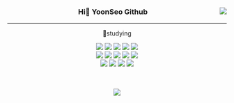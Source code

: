 
<!-- https://velog.io/@seondal/Github-Readme-%EA%BE%B8%EB%AF%B8%EA%B8%B0-%EC%B4%9D%EC%A0%95%EB%A6%AC#%EC%99%84%EC%84%B1 -->

<div align="center">
  
<img align="right" src="https://github-readme-stats.vercel.app/api/top-langs/?username=yoonseo94&theme=dracula&exclude_repo=Computer-Science-Engineering,clone-zoom&hide=Procfile&layout=compact&langs_count=10"/>
  
### Hi🙌 YoonSeo Github
  
---

🌱studying
<br/>
<p align='center'>
<img src="https://img.shields.io/badge/java-25316D?style=flat-plastic&logo=java&logoColor=white"> 
<img src="https://img.shields.io/badge/html5-F7A76C?style=flat-plastic&logo=html5&logoColor=white">
<img src="https://img.shields.io/badge/css-277BC0?style=flat-plastic&logo=css3&logoColor=white">
<img src="https://img.shields.io/badge/jquery-3B9AE1?style=flat-plastic&logo=jquery&logoColor=white">
<img src="https://img.shields.io/badge/oracle-FFB4B4?style=flat-plastic&logo=oracle&logoColor=white">
<br/>
<img src="https://img.shields.io/badge/spring-6DB33F?style=flat-plastic&logo=spring&logoColor=white">
<img src="https://img.shields.io/badge/springboot-6DB33F?style=flat-plastic&logo=springboot&logoColor=white">
<img src="https://img.shields.io/badge/linux-FCC624?style=flat-plastic&logo=linux&logoColor=black">
<img src="https://img.shields.io/badge/Apache Tomcat-F8DC75?style=flat-plastic&logo=Apache Tomcat&logoColor=black">
<img src="https://img.shields.io/badge/bootstrap-7952B3?style=flat-plastic&logo=bootstrap&logoColor=white">
<br/>
<img src="https://img.shields.io/badge/Visual Studio Code-007ACC?style=flat-plastic&logo=Visual Studio Code&logoColor=white">
<img src="https://img.shields.io/badge/Eclipse IDE-2C2255?style=flat-plastic&logo=Eclipse IDE&logoColor=white">
<img src="https://img.shields.io/badge/github-181717?style=flat-plastic&logo=github&logoColor=white">
<img src="https://img.shields.io/badge/git-F05032?style=flat-plastic&logo=git&logoColor=white">
</p>


<br/><br/>
<a href="https://yoon-workspaces.notion.site/KH-STUDY-251ccb5da5dd45b69ecdfd9060735661"><img src="https://img.shields.io/badge/notion-ffffff?style=flat-plastic&logo=notion&logoColor=black"/></a>

<br>
 
</div>
